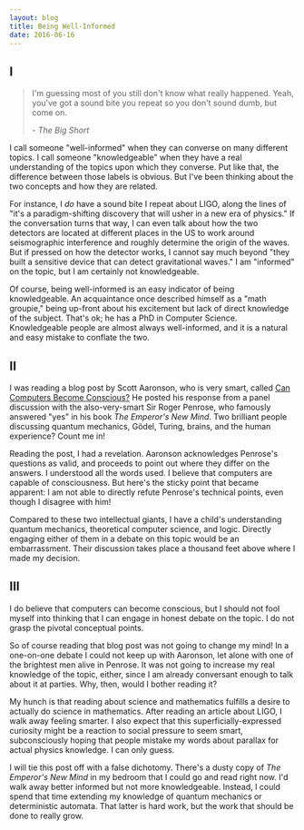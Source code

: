 ```yaml
---
layout: blog
title: Being Well-Informed
date: 2016-06-16
---
```


## I

> I'm guessing most of you still don't know what really happened. Yeah, you've got a sound bite you repeat so you don't sound dumb, but come on.
>
> \- *The Big Short*

I call someone "well-informed" when they can converse on many different topics. I call someone "knowledgeable" when they have a real understanding of the topics upon which they converse. Put like that, the difference between those labels is obvious. But I've been thinking about the two concepts and how they are related.

For instance, I *do* have a sound bite I repeat about LIGO, along the lines of  "it's a paradigm-shifting discovery that will usher in a new era of physics." If the conversation turns that way, I can even talk about how the two detectors are located at different places in the US to work around seismographic interference and roughly determine the origin of the waves. But if pressed on how the detector works, I cannot say much beyond "they built a sensitive device that can detect gravitational waves." I am "informed" on the topic, but I am certainly not knowledgeable.

Of course, being well-informed is an easy indicator of being knowledgeable. An acquaintance once described himself as a "math groupie," being up-front about his excitement but lack of direct knowledge of the subject. That's ok; he has a PhD in Computer Science. Knowledgeable people are almost always well-informed, and it is a natural and easy mistake to conflate the two.

## II

I was reading a blog post by Scott Aaronson, who is very smart, called [Can Computers Become Conscious?](http://www.scottaaronson.com/blog/?p=2756) He posted his response from a panel discussion with the also-very-smart Sir Roger Penrose, who famously answered "yes" in his book *The Emperor's New Mind*. Two brilliant people discussing quantum mechanics, Gödel, Turing, brains, and the human experience? Count me in!

Reading the post, I had a revelation. Aaronson acknowledges Penrose's questions as valid, and proceeds to point out where they differ on the answers. I understood all the words used. I believe that computers are capable of consciousness. But here's the sticky point that became apparent: I am not able to directly refute Penrose's technical points, even though I disagree with him!

Compared to these two intellectual giants, I have a child's understanding quantum mechanics, theoretical computer science, and logic. Directly engaging either of them in a debate on this topic would be an embarrassment. Their discussion takes place a thousand feet above where I made my decision.

## III

I do believe that computers can become conscious, but I should not fool myself into thinking that I can engage in honest debate on the topic. I do not grasp the pivotal conceptual points.

So of course reading that blog post was not going to change my mind! In a one-on-one debate I could not keep up with Aaronson, let alone with one of the brightest men alive in Penrose. It was not going to increase my real knowledge of the topic, either, since I am already conversant enough to talk about it at parties. Why, then, would I bother reading it?

My hunch is that reading about science and mathematics fulfills a desire to actually do science in mathematics. After reading an article about LIGO, I walk away feeling smarter. I also expect that this superficially-expressed curiosity might be a reaction to social pressure to seem smart, subconsciously hoping that people mistake my words about parallax for actual physics knowledge. I can only guess.

I will tie this post off with a false dichotomy. There's a dusty copy of *The Emperor's New Mind* in my bedroom that I could go and read right now. I'd walk away better informed but not more knowledgeable. Instead, I could spend that time extending my knowledge of quantum mechanics or deterministic automata. That latter is hard work, but the work that should be done to really grow.
